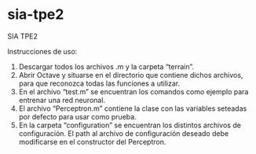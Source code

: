 # sia-tpe2
SIA TPE2

Instrucciones de uso:
1. Descargar todos los archivos .m y la carpeta “terrain”.
2. Abrir Octave y situarse en el directorio que contiene dichos archivos, para que reconozca todas las funciones a utilizar.
3. En el archivo “test.m” se encuentran los comandos como ejemplo para entrenar una red neuronal.
4. El archivo “Perceptron.m” contiene la clase con las variables seteadas por defecto para usar como prueba. 
5. En la carpeta “configuration” se encuentran los distintos archivos de configuración. El path al archivo de configuración deseado debe modificarse en el constructor del Perceptron.
